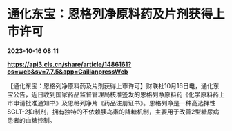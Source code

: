 # 通化东宝：恩格列净原料药及片剂获得上市许可

**2023-10-16 08:11**

**https://api3.cls.cn/share/article/1486161?os=web&sv=7.7.5&app=CailianpressWeb**

【通化东宝：恩格列净原料药及片剂获得上市许可】财联社10月16日电，通化东宝公告，近日收到国家药品监督管理局核准签发的恩格列净原料药《化学原料药上市申请批准通知书》及恩格列净片《药品注册证书》。恩格列净是一种高选择性SGLT-2抑制剂，拥有独特的不依赖胰岛素的降糖机制，主要用于改善2型糖尿病患者的血糖控制。